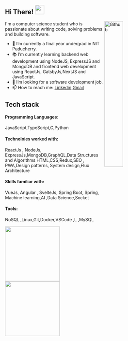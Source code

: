 ## Hi There! <img src="https://raw.githubusercontent.com/iampavangandhi/iampavangandhi/master/gifs/Hi.gif" width="30px"></h2>

<img width="35%" align="right" alt="Github" src="https://user-images.githubusercontent.com/48678280/88862734-4903af80-d201-11ea-968b-9c939d88a37c.gif" />

I'm a computer science student who is passionate about writing code, solving problems  and building software.

- 🔭 I’m currently a final year undergrad in NIT Puducherry.
- 📚 I’m currently learning  backend web development using NodeJS, ExpressJS and MongoDB and frontend web development using ReactJs, GatsbyJs,NextJS and JavaScript.
- 👯 I’m looking for a software development job. 
- 📫 How to reach me: [Linkedin](https://www.linkedin.com/in/sagargiri07) [Gmail](mailto:sagargiri8846@gmail.com)

## Tech stack
#### Programming Languages:
JavaScript,TypeScript,C,Python
#### Technoloies worked with:
ReactJs , NodeJs, ExpressJs,MongoDB,GraphQL,Data Structures and Algorithms HTML,CSS,Redux,SEO , PWA,Design patterns, System design,Flux Architecture
#### Skills familiar with:
VueJs, Angular , SvelteJs, Spring Boot, Spring, Machine learning,AI ,Data Science,Socket
#### Tools: 
NoSQL ,Linux,Git,Docker,VSCode ,L ,MySQL



<a href="https://github.com/asd12-coder">
  <img height="180em" src="https://github-readme-stats.vercel.app/api?username=asd12-coder&theme=buefy&show_icons=true" />
  <img height="180em" src="https://github-readme-stats.vercel.app/api/top-langs/?username=asd12-coder&theme=buefy&layout=compact" />
</a>
